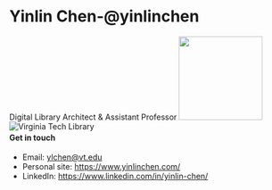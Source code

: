 # Yinlin Chen-@yinlinchen

Digital Library Architect & Assistant Professor
<img src="https://www.yinlinchen.com/assets/images/vtul.png" width="150">
<img src="https://www.yinlinchen.com/assets/images/vtul.png"
     alt="Virginia Tech Library"
     style="float: left; margin-right: 10px;" />
     
#### Get in touch
- Email: ylchen@vt.edu
- Personal site: https://www.yinlinchen.com/
- LinkedIn: https://www.linkedin.com/in/yinlin-chen/

